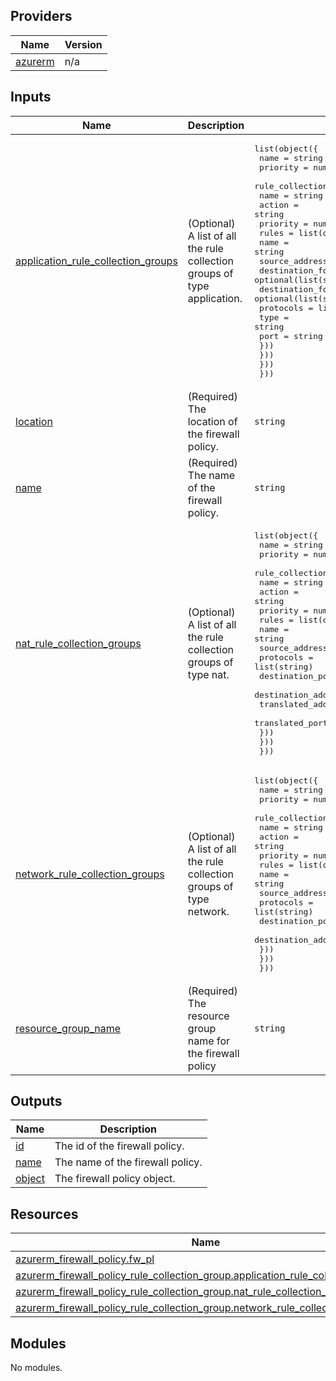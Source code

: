 <!-- BEGIN_TF_DOCS -->

## Providers

| Name | Version |
|------|---------|
| <a name="provider_azurerm"></a> [azurerm](#provider\_azurerm) | n/a |

## Inputs

| Name | Description | Type | Default | Required |
|------|-------------|------|---------|:--------:|
| <a name="input_application_rule_collection_groups"></a> [application\_rule\_collection\_groups](#input\_application\_rule\_collection\_groups) | (Optional) A list of all the rule collection groups of type application. | <pre>list(object({<br>    name     = string<br>    priority = number<br>    rule_collections = list(object({<br>      name     = string<br>      action   = string<br>      priority = number<br>      rules = list(object({<br>        name                  = string<br>        source_addresses      = list(string)<br>        destination_fqdns     = optional(list(string), [])<br>        destination_fqdn_tags = optional(list(string), [])<br>        protocols = list(object({<br>          type = string<br>          port = string<br>        }))<br>      }))<br>    }))<br>  }))</pre> | `[]` | no |
| <a name="input_location"></a> [location](#input\_location) | (Required) The location of the firewall policy. | `string` | n/a | yes |
| <a name="input_name"></a> [name](#input\_name) | (Required) The name of the firewall policy. | `string` | n/a | yes |
| <a name="input_nat_rule_collection_groups"></a> [nat\_rule\_collection\_groups](#input\_nat\_rule\_collection\_groups) | (Optional) A list of all the rule collection groups of type nat. | <pre>list(object({<br>    name     = string<br>    priority = number<br>    rule_collections = list(object({<br>      name     = string<br>      action   = string<br>      priority = number<br>      rules = list(object({<br>        name                = string<br>        source_addresses    = list(string)<br>        protocols           = list(string)<br>        destination_ports   = list(string)<br>        destination_address = string<br>        translated_address  = string<br>        translated_port     = string<br>      }))<br>    }))<br>  }))</pre> | `[]` | no |
| <a name="input_network_rule_collection_groups"></a> [network\_rule\_collection\_groups](#input\_network\_rule\_collection\_groups) | (Optional) A list of all the rule collection groups of type network. | <pre>list(object({<br>    name     = string<br>    priority = number<br>    rule_collections = list(object({<br>      name     = string<br>      action   = string<br>      priority = number<br>      rules = list(object({<br>        name                  = string<br>        source_addresses      = list(string)<br>        protocols             = list(string)<br>        destination_ports     = list(string)<br>        destination_addresses = list(string)<br>      }))<br>    }))<br>  }))</pre> | `[]` | no |
| <a name="input_resource_group_name"></a> [resource\_group\_name](#input\_resource\_group\_name) | (Required) The resource group name for the firewall policy | `string` | n/a | yes |

## Outputs

| Name | Description |
|------|-------------|
| <a name="output_id"></a> [id](#output\_id) | The id of the firewall policy. |
| <a name="output_name"></a> [name](#output\_name) | The name of the firewall policy. |
| <a name="output_object"></a> [object](#output\_object) | The firewall policy object. |

## Resources

| Name | Type |
|------|------|
| [azurerm_firewall_policy.fw_pl](https://registry.terraform.io/providers/hashicorp/azurerm/latest/docs/resources/firewall_policy) | resource |
| [azurerm_firewall_policy_rule_collection_group.application_rule_collection_groups](https://registry.terraform.io/providers/hashicorp/azurerm/latest/docs/resources/firewall_policy_rule_collection_group) | resource |
| [azurerm_firewall_policy_rule_collection_group.nat_rule_collection_groups](https://registry.terraform.io/providers/hashicorp/azurerm/latest/docs/resources/firewall_policy_rule_collection_group) | resource |
| [azurerm_firewall_policy_rule_collection_group.network_rule_collection_groups](https://registry.terraform.io/providers/hashicorp/azurerm/latest/docs/resources/firewall_policy_rule_collection_group) | resource |

## Modules

No modules.
<!-- END_TF_DOCS -->